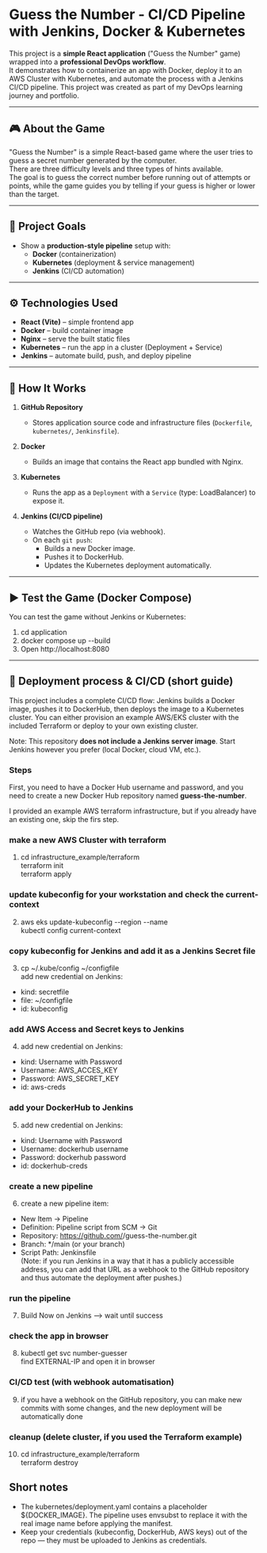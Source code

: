 # Guess the Number - CI/CD Pipeline with Jenkins, Docker & Kubernetes

This project is a **simple React application** ("Guess the Number" game) wrapped into a **professional DevOps workflow**.  
It demonstrates how to containerize an app with Docker, deploy it to an AWS Cluster with Kubernetes, and automate the process with a Jenkins CI/CD pipeline.
This project was created as part of my DevOps learning journey and portfolio.

---

## 🎮 About the Game
"Guess the Number" is a simple React-based game where the user tries to guess a secret number generated by the computer.  
There are three difficulty levels and three types of hints available.  
The goal is to guess the correct number before running out of attempts or points, while the game guides you by telling if your guess is higher or lower than the target.

---

## 📌 Project Goals
- Show a **production-style pipeline** setup with:  
  - **Docker** (containerization)  
  - **Kubernetes** (deployment & service management)  
  - **Jenkins** (CI/CD automation)  

---

## ⚙️ Technologies Used
- **React (Vite)** – simple frontend app  
- **Docker** – build container image  
- **Nginx** – serve the built static files  
- **Kubernetes** – run the app in a cluster (Deployment + Service)  
- **Jenkins** – automate build, push, and deploy pipeline  

---

## 📝 How It Works
1. **GitHub Repository**  
   - Stores application source code and infrastructure files (`Dockerfile`, `kubernetes/`, `Jenkinsfile`).

2. **Docker**  
   - Builds an image that contains the React app bundled with Nginx.

3. **Kubernetes**  
   - Runs the app as a `Deployment` with a `Service` (type: LoadBalancer) to expose it.

4. **Jenkins (CI/CD pipeline)**  
   - Watches the GitHub repo (via webhook).  
   - On each `git push`:  
     - Builds a new Docker image.  
     - Pushes it to DockerHub.  
     - Updates the Kubernetes deployment automatically.

---

## ▶️ Test the Game (Docker Compose)
You can test the game without Jenkins or Kubernetes:  

1. cd application
2. docker compose up --build
3. Open http://localhost:8080

---

## 🚀 Deployment process & CI/CD (short guide)  
This project includes a complete CI/CD flow: Jenkins builds a Docker image, pushes it to DockerHub, then deploys the image to a Kubernetes cluster. You can either provision an example AWS/EKS cluster with the included Terraform or deploy to your own existing cluster.

Note: This repository **does not include a Jenkins server image**. Start Jenkins however you prefer (local Docker, cloud VM, etc.).  

### Steps  
First, you need to have a Docker Hub username and password, and you need to create a new Docker Hub repository named **guess-the-number**.  

I provided an example AWS terraform infrastructure, but if you already have an existing one, skip the firs step.  

### make a new AWS Cluster with terraform  
1. cd infrastructure_example/terraform  
terraform init  
terraform apply  

### update kubeconfig for your workstation and check the current-context  
2. aws eks update-kubeconfig --region <region> --name <cluster-name>  
kubectl config current-context  

### copy kubeconfig for Jenkins and add it as a Jenkins Secret file  
3. cp ~/.kube/config ~/configfile  
add new credential on Jenkins:  
- kind: secretfile  
- file: ~/configfile  
- id: kubeconfig  

### add AWS Access and Secret keys to Jenkins  
4. add new credential on Jenkins:  
- kind: Username with Password  
- Username: AWS_ACCES_KEY  
- Password: AWS_SECRET_KEY  
- id: aws-creds  

### add your DockerHub to Jenkins  
5. add new credential on Jenkins:  
- kind: Username with Password  
- Username: dockerhub username  
- Password: dockerhub password  
- id: dockerhub-creds  

### create a new pipeline  
6. create a new pipeline item:  
- New Item → Pipeline  
- Definition: Pipeline script from SCM → Git  
- Repository: https://github.com/<your-user>/guess-the-number.git  
- Branch: */main (or your branch)  
- Script Path: Jenkinsfile  
(Note: if you run Jenkins in a way that it has a publicly accessible address, you can add that URL as a webhook to the GitHub repository and thus automate the deployment after pushes.)  

### run the pipeline  
7. Build Now on Jenkins --> wait until success  

### check the app in browser  
8. kubectl get svc number-guesser  
find EXTERNAL-IP and open it in browser  

### CI/CD test (with webhook automatisation)  
9. if you have a webhook on the GitHub repository, you can make new commits with some changes, and the new deployment will be automatically done  

### cleanup (delete cluster, if you used the Terraform example)  
10. cd infrastructure_example/terraform  
terraform destroy  

## Short notes  
- The kubernetes/deployment.yaml contains a placeholder ${DOCKER_IMAGE}. The pipeline uses envsubst to replace it with the real image name before applying the manifest.  
- Keep your credentials (kubeconfig, DockerHub, AWS keys) out of the repo — they must be uploaded to Jenkins as credentials.

